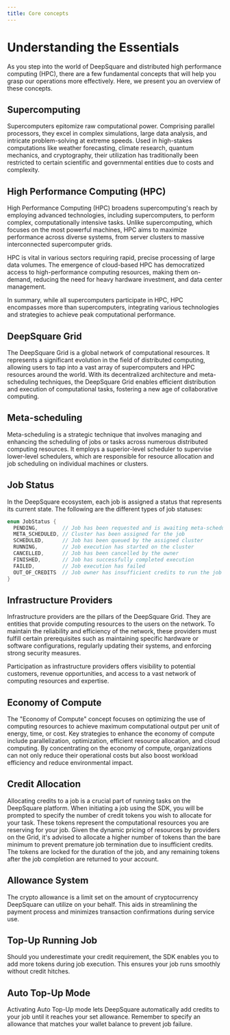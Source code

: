 ```yaml
---
title: Core concepts
---
```


# Understanding the Essentials

As you step into the world of DeepSquare and distributed high performance computing (HPC), there are a few fundamental concepts that will help you grasp our operations more effectively. Here, we present you an overview of these concepts.

## Supercomputing

Supercomputers epitomize raw computational power. Comprising parallel processors, they excel in complex simulations, large data analysis, and intricate problem-solving at extreme speeds. Used in high-stakes computations like weather forecasting, climate research, quantum mechanics, and cryptography, their utilization has traditionally been restricted to certain scientific and governmental entities due to costs and complexity.

## High Performance Computing (HPC)

High Performance Computing (HPC) broadens supercomputing's reach by employing advanced technologies, including supercomputers, to perform complex, computationally intensive tasks. Unlike supercomputing, which focuses on the most powerful machines, HPC aims to maximize performance across diverse systems, from server clusters to massive interconnected supercomputer grids.

HPC is vital in various sectors requiring rapid, precise processing of large data volumes. The emergence of cloud-based HPC has democratized access to high-performance computing resources, making them on-demand, reducing the need for heavy hardware investment, and data center management.

In summary, while all supercomputers participate in HPC, HPC encompasses more than supercomputers, integrating various technologies and strategies to achieve peak computational performance.

## DeepSquare Grid

The DeepSquare Grid is a global network of computational resources. It represents a significant evolution in the field of distributed computing, allowing users to tap into a vast array of supercomputers and HPC resources around the world. With its decentralized architecture and meta-scheduling techniques, the DeepSquare Grid enables efficient distribution and execution of computational tasks, fostering a new age of collaborative computing.

## Meta-scheduling

Meta-scheduling is a strategic technique that involves managing and enhancing the scheduling of jobs or tasks across numerous distributed computing resources. It employs a superior-level scheduler to supervise lower-level schedulers, which are responsible for resource allocation and job scheduling on individual machines or clusters.

## Job Status

In the DeepSquare ecosystem, each job is assigned a status that represents its current state. The following are the different types of job statuses:

```c
enum JobStatus {
  PENDING,        // Job has been requested and is awaiting meta-scheduling
  META_SCHEDULED, // Cluster has been assigned for the job
  SCHEDULED,      // Job has been queued by the assigned cluster
  RUNNING,        // Job execution has started on the cluster
  CANCELLED,      // Job has been cancelled by the owner
  FINISHED,       // Job has successfully completed execution
  FAILED,         // Job execution has failed
  OUT_OF_CREDITS  // Job owner has insufficient credits to run the job
}
```

## Infrastructure Providers

Infrastructure providers are the pillars of the DeepSquare Grid. They are entities that provide computing resources to the users on the network. To maintain the reliability and efficiency of the network, these providers must fulfill certain prerequisites such as maintaining specific hardware or software configurations, regularly updating their systems, and enforcing strong security measures.

Participation as infrastructure providers offers visibility to potential customers, revenue opportunities, and access to a vast network of computing resources and expertise.

## Economy of Compute

The "Economy of Compute" concept focuses on optimizing the use of computing resources to achieve maximum computational output per unit of energy, time, or cost. Key strategies to enhance the economy of compute include parallelization, optimization, efficient resource allocation, and cloud computing. By concentrating on the economy of compute, organizations can not only reduce their operational costs but also boost workload efficiency and reduce environmental impact.

## Credit Allocation

Allocating credits to a job is a crucial part of running tasks on the DeepSquare platform. When initiating a job using the SDK, you will be prompted to specify the number of credit tokens you wish to allocate for your task. These tokens represent the computational resources you are reserving for your job. Given the dynamic pricing of resources by providers on the Grid, it's advised to allocate a higher number of tokens than the bare minimum to prevent premature job termination due to insufficient credits. The tokens are locked for the duration of the job, and any remaining tokens after the job completion are returned to your account.

## Allowance System

The crypto allowance is a limit set on the amount of cryptocurrency DeepSquare can utilize on your behalf. This aids in streamlining the payment process and minimizes transaction confirmations during service use.

## Top-Up Running Job

Should you underestimate your credit requirement, the SDK enables you to add more tokens during job execution. This ensures your job runs smoothly without credit hitches.

## Auto Top-Up Mode

Activating Auto Top-Up mode lets DeepSquare automatically add credits to your job until it reaches your set allowance. Remember to specify an allowance that matches your wallet balance to prevent job failure.
